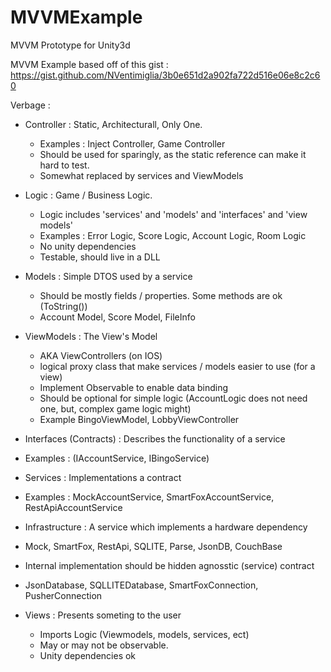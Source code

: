 # MVVMExample
MVVM Prototype for Unity3d

MVVM Example based off of this gist : https://gist.github.com/NVentimiglia/3b0e651d2a902fa722d516e06e8c2c60

Verbage :

- Controller : Static, Architecturall, Only One.
  - Examples : Inject Controller, Game Controller
  - Should be used for sparingly, as the static reference can make it hard to test.
  - Somewhat replaced by services and ViewModels

- Logic : Game / Business Logic. 
  - Logic includes 'services' and 'models' and 'interfaces' and 'view models'
  - Examples : Error Logic, Score Logic, Account Logic, Room Logic
  - No unity dependencies
  - Testable, should live in a DLL
  
- Models : Simple DTOS used by a service
  - Should be mostly fields / properties. Some methods are ok (ToString())
  - Account Model, Score Model, FileInfo

- ViewModels : The View's Model 
  - AKA ViewControllers (on IOS) 
  - logical proxy class that make services / models easier to use (for a view)
  - Implement Observable to enable data binding
  - Should be optional for simple logic (AccountLogic does not need one, but, complex game logic might)
  - Example BingoViewModel, LobbyViewController
  
- Interfaces (Contracts) : Describes the functionality of a service
 - Examples : (IAccountService, IBingoService)
  
- Services : Implementations a contract
 - Examples : MockAccountService, SmartFoxAccountService, RestApiAccountService
 
- Infrastructure : A service which implements a hardware dependency
 - Mock, SmartFox, RestApi, SQLITE, Parse, JsonDB, CouchBase
 - Internal implementation should be  hidden agnosstic (service) contract
 - JsonDatabase, SQLLITEDatabase, SmartFoxConnection, PusherConnection

- Views : Presents someting to the user
  - Imports Logic (Viewmodels, models, services, ect) 
  - May or may not be observable.
  - Unity dependencies ok
